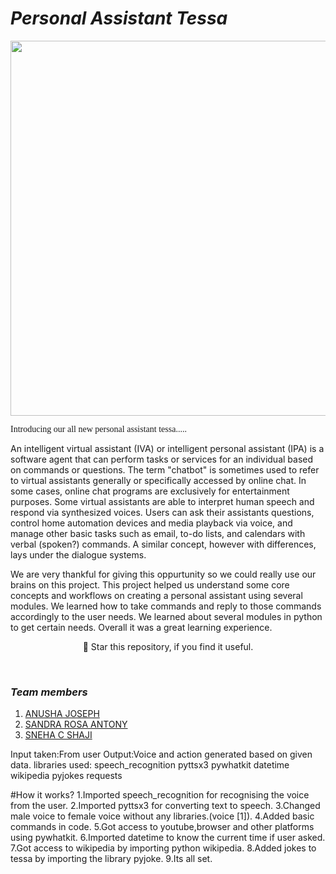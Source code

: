 # ***Personal Assistant Tessa***
<p align="center">
 <img width="600px" src="https://user-images.githubusercontent.com/84260242/134184077-fa68311c-65da-4391-b9e1-c642e8439771.png" />
</p>
<span style="font-family: 'Lucida Console';">Introducing our all new personal assistant tessa.....</span>
<p>An intelligent virtual assistant (IVA) or intelligent personal assistant (IPA) is a software agent that can perform tasks or services for an individual based on commands or questions. The term "chatbot" is sometimes used to refer to virtual assistants generally or specifically accessed by online chat. In some cases, online chat programs are exclusively for entertainment purposes. Some virtual assistants are able to interpret human speech and respond via synthesized voices. Users can ask their assistants questions, control home automation devices and media playback via voice, and manage other basic tasks such as email, to-do lists, and calendars with verbal (spoken?) commands. A similar concept, however with differences, lays under the dialogue systems.</p>
<p>
 We are very thankful for giving this oppurtunity so we could really use our brains on this project. This project helped us understand some core concepts and workflows on creating a personal assistant using several modules. We learned how to take commands and reply to those commands accordingly to the user needs. We learned about several modules in python to get certain needs. Overall it was a great learning experience.</p>
 
<p align="center"> 🌟 Star this repository, if you find it useful.</p> 
<div align="center">
</div>

<br />

### *Team members*
1. [ANUSHA JOSEPH](https://github.com/anushajoseph)
2. [SANDRA ROSA ANTONY](https://github.com/Sandra-Rosa)
3. [SNEHA C SHAJI](https://github.com/sneha2180)

<p>Input taken:From user
 Output:Voice and action generated based on given data.
 libraries used:
speech_recognition
pyttsx3
pywhatkit
datetime
wikipedia
pyjokes
requests
 
 #How it works?
 1.Imported speech_recognition for recognising the voice from the user.
 2.Imported pyttsx3 for converting text to speech.
 3.Changed male voice to female voice without any libraries.(voice [1]).
 4.Added basic commands in code.
 5.Got access to youtube,browser and other platforms using pywhatkit.
 6.Imported datetime to know the current time if user asked.
 7.Got access to wikipedia by importing python wikipedia.
 8.Added jokes to tessa by importing the library pyjoke.
 9.Its all set.
